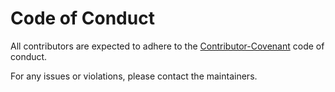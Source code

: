 # Code of Conduct

All contributors are expected to adhere to the [Contributor-Covenant](https://www.contributor-covenant.org/version/2/1/code_of_conduct/) code of conduct.

For any issues or violations, please contact the maintainers.